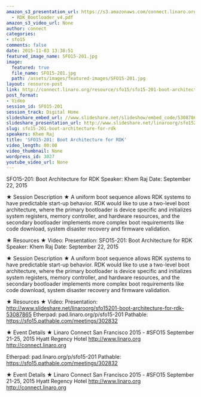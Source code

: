 ```yaml
---
amazon_s3_presentation_url: https://s3.amazonaws.com/connect.linaro.org/sfo15/Presentations/09-22-Tuesday/SFO15-201
  - RDK_Bootloader_v4.pdf
amazon_s3_video_url: None
author: connect
categories:
- sfo15
comments: false
date: 2015-11-03 13:38:51
featured_image_name: SFO15-201.jpg
image:
  featured: true
  file_name: SFO15-201.jpg
  path: /assets/images/featured-images/SFO15-201.jpg
layout: resource-post
link: http://connect.linaro.org/resource/sfo15/sfo15-201-boot-architecture-for-rdk/
post_format:
- Video
session_id: SFO15-201
session_track: Digital Home
slideshare_embed_url: //www.slideshare.net/slideshow/embed_code/53087865
slideshare_presentation_url: http://www.slideshare.net/linaroorg/sfo15201-boot-architecture-for-rdk-53087865
slug: sfo15-201-boot-architecture-for-rdk
speakers: Khem Raj
title: 'SFO15-201: Boot Architecture for RDK'
video_length: 00:00
video_thumbnail: None
wordpress_id: 3027
youtube_video_url: None
---
```


SFO15-201: Boot Architecture for RDK
Speaker: Khem Raj
Date: September 22, 2015

★ Session Description ★
A uniform boot sequence allows RDK systems to have predictable start-up behavior. RDK would like to use a two-level boot architecture, where the primary bootloader is device specific and initializes system registers, memory controller, and hardware resources, and the secondary bootloader implements more complex boot requirements like code download, system disaster recovery and firmware validation.

★ Resources ★
Video:
Presentation: SFO15-201: Boot Architecture for RDK
Speaker: Khem Raj
Date: September 22, 2015

★ Session Description ★
A uniform boot sequence allows RDK systems to have predictable start-up behavior. RDK would like to use a two-level boot architecture, where the primary bootloader is device specific and initializes system registers, memory controller, and hardware resources, and the secondary bootloader implements more complex boot requirements like code download, system disaster recovery and firmware validation.

★ Resources ★
Video:
Presentation: http://www.slideshare.net/linaroorg/sfo15201-boot-architecture-for-rdk-53087865
Etherpad: pad.linaro.org/p/sfo15-201
Pathable: https://sfo15.pathable.com/meetings/302832

★ Event Details ★
Linaro Connect San Francisco 2015 - #SFO15
September 21-25, 2015
Hyatt Regency Hotel
http://www.linaro.org
http://connect.linaro.org

Etherpad: pad.linaro.org/p/sfo15-201
Pathable: https://sfo15.pathable.com/meetings/302832

★ Event Details ★
Linaro Connect San Francisco 2015 - #SFO15
September 21-25, 2015
Hyatt Regency Hotel
http://www.linaro.org
http://connect.linaro.org